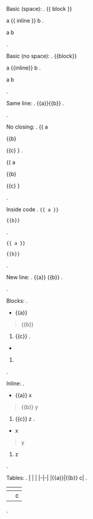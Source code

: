 Basic (space):
.
{{ block }}

a {{ inline }} b
.
<div class="substitution" text="block" />
<p>a <span class="substitution" text="inline" /> b</p>
.

Basic (no space):
.
{{block}}

a {{inline}} b
.
<div class="substitution" text="block" />
<p>a <span class="substitution" text="inline" /> b</p>
.

Same line:
.
{{a}}{{b}}
.
<p><span class="substitution" text="a" /><span class="substitution" text="b" /></p>
.

No closing:
.
{{ a

{{b}

{{c} }
.
<p>{{ a</p>
<p>{{b}</p>
<p>{{c} }</p>
.

Inside code
.
`{{ a }}`

```python
{{b}}
```
.
<p><code>{{ a }}</code></p>
<pre><code class="language-python">{{b}}
</code></pre>
.

New line:
.
{{a}}
{{b}}
.
<div class="substitution" text="a" />
<div class="substitution" text="b" />
.

Blocks:
.
- {{a}}

> {{b}}

1. {{c}}
.
<ul>
<li>
<div class="substitution" text="a" />
</li>
</ul>
<blockquote>
<div class="substitution" text="b" />
</blockquote>
<ol>
<li>
<div class="substitution" text="c" />
</li>
</ol>
.

Inline:
.
- {{a}} x

> {{b}} y

1. {{c}} z
.
<ul>
<li><span class="substitution" text="a" /> x</li>
</ul>
<blockquote>
<p><span class="substitution" text="b" /> y</p>
</blockquote>
<ol>
<li><span class="substitution" text="c" /> z</li>
</ol>
.

Tables:
.
| | |
|-|-|
|{{a}}|{{b}} c|
.
<table>
<thead>
<tr>
<th></th>
<th></th>
</tr>
</thead>
<tbody>
<tr>
<td><span class="substitution" text="a" /></td>
<td><span class="substitution" text="b" /> c</td>
</tr>
</tbody>
</table>
.
